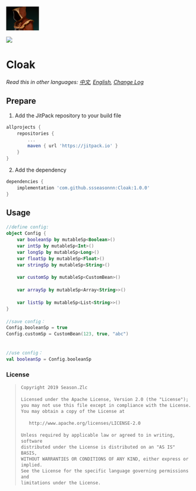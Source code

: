 ![](Cloak.png)

[![](https://jitpack.io/v/ssseasonnn/Cloak.svg)](https://jitpack.io/#ssseasonnn/Cloak)

# Cloak


*Read this in other languages: [中文](README.zh.md), [English](README.md), [Change Log](CHANGELOG.md)*

## Prepare

1. Add the JitPack repository to your build file
```gradle
allprojects {
    repositories {
        ...
        maven { url 'https://jitpack.io' }
    }
}
```

2. Add the dependency

```gradle
dependencies {
	implementation 'com.github.ssseasonnn:Cloak:1.0.0'
}
```


## Usage

```kotlin
//define config:
object Config {
    var booleanSp by mutableSp<Boolean>()
    var intSp by mutableSp<Int>()
    var longSp by mutableSp<Long>()
    var floatSp by mutableSp<Float>()
    var stringSp by mutableSp<String>()

    var customSp by mutableSp<CustomBean>()

    var arraySp by mutableSp<Array<String>>()

    var listSp by mutableSp<List<String>>()
}

//save config：
Config.booleanSp = true
Config.customSp = CustomBean(123, true, "abc")


//use config：
val booleanSp = Config.booleanSp
```

### License

> ```
> Copyright 2019 Season.Zlc
>
> Licensed under the Apache License, Version 2.0 (the "License");
> you may not use this file except in compliance with the License.
> You may obtain a copy of the License at
>
>    http://www.apache.org/licenses/LICENSE-2.0
>
> Unless required by applicable law or agreed to in writing, software
> distributed under the License is distributed on an "AS IS" BASIS,
> WITHOUT WARRANTIES OR CONDITIONS OF ANY KIND, either express or implied.
> See the License for the specific language governing permissions and
> limitations under the License.
> ```
